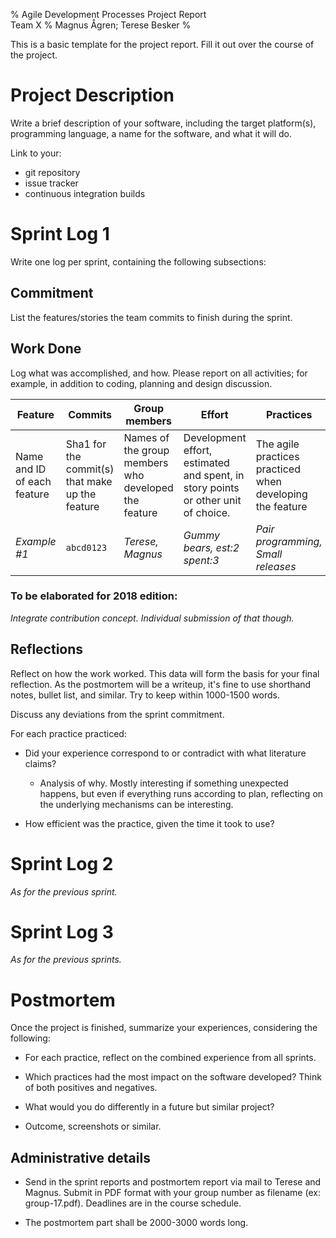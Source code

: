 % Agile Development Processes Project Report  
  Team X
% Magnus Ågren; Terese Besker
%

This is a basic template for the project report. Fill it out over the course of the project.

# Project Description
Write a brief description of your software,
including the target platform(s),
programming language,
a name for the software,
and what it will do.

Link to your:

- git repository
- issue tracker
- continuous integration builds

# Sprint Log 1
Write one log per sprint, containing the following subsections:

## Commitment
List the features/stories the team commits to finish during the sprint.

## Work Done
Log what was accomplished, and how.
Please report on all activities; for example, in addition to coding, planning and design discussion.

Feature | Commits  | Group members | Effort | Practices
----------------|----------------|----------------|----------------|----------------
Name and ID of each feature | Sha1 for the commit(s) that make up the feature | Names of the group members who developed the feature | Development effort, estimated and spent, in story points or other unit of choice. | The agile practices practiced when developing the feature
*Example #1* | `abcd0123` | *Terese, Magnus* | *Gummy bears, est:2 spent:3* | *Pair programming, Small releases*

### To be elaborated for 2018 edition:
*Integrate contribution concept. Individual submission of that though.*

## Reflections
Reflect on how the work worked.
This data will form the basis for your final reflection.
As the postmortem will be a writeup, it's fine to use shorthand notes, bullet list, and similar.
Try to keep within 1000-1500 words.

Discuss any deviations from the sprint commitment.

For each practice practiced:

- Did your experience correspond to or contradict with what literature claims?

    - Analysis of why. Mostly interesting if something unexpected happens, but even
      if everything runs according to plan, reflecting on the underlying mechanisms
      can be interesting.

- How efficient was the practice, given the time it took to use?


# Sprint Log 2
*As for the previous sprint.*

# Sprint Log 3
*As for the previous sprints.*


# Postmortem
Once the project is finished, summarize your experiences, considering the following:

- For each practice, reflect on the combined experience from all sprints.

- Which practices had the most impact on the software developed?
  Think of both positives and negatives.

- What would you do differently in a future but similar project?

- Outcome, screenshots or similar.

## Administrative details

- Send in the sprint reports and postmortem report via mail
  to Terese and Magnus.
  Submit in PDF format with your group number as
  filename (ex: group-17.pdf).
  Deadlines are in the course schedule.

- The postmortem part shall be 2000-3000 words long.

